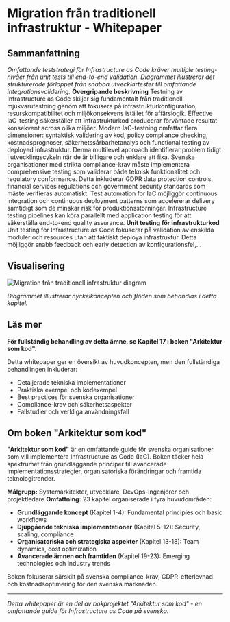 # Migration från traditionell infrastruktur - Whitepaper

## Sammanfattning

*Omfattande teststrategi för Infrastructure as Code kräver multiple testing-nivåer från unit tests till end-to-end validation. Diagrammet illustrerar det strukturerade förloppet från snabba utvecklartester till omfattande integrationsvalidering.* **Övergripande beskrivning** Testning av Infrastructure as Code skiljer sig fundamentalt från traditionell mjukvarutestning genom att fokusera på infrastrukturkonfiguration, resurskompatibilitet och miljökonsekvens istället för affärslogik. Effective IaC-testing säkerställer att infrastrukturkod producerar förväntade resultat konsekvent across olika miljöer. Modern IaC-testning omfattar flera dimensioner: syntaktisk validering av kod, policy compliance checking, kostnadsprognoser, säkerhetssårbarhetanalys och functional testing av deployed infrastruktur. Denna multilevel approach identifierar problem tidigt i utvecklingscykeln när de är billigare och enklare att fixa. Svenska organisationer med strikta compliance-krav måste implementera comprehensive testing som validerar både teknisk funktionalitet och regulatory conformance. Detta inkluderar GDPR data protection controls, financial services regulations och government security standards som måste verifieras automatiskt. Test automation for IaC möjliggör continuous integration och continuous deployment patterns som accelererar delivery samtidigt som de minskar risk för produktionsstörningar. Infrastructure testing pipelines kan köra parallellt med application testing för att säkerställa end-to-end quality assurance. **Unit testing för infrastrukturkod** Unit testing för Infrastructure as Code fokuserar på validation av enskilda moduler och resources utan att faktiskt deploya infrastruktur. Detta möjliggör snabb feedback och early detection av konfigurationsfel,...

## Visualisering

![Migration från traditionell infrastruktur diagram](../docs/images/diagram_17_kapitel16.png)

*Diagrammet illustrerar nyckelkoncepten och flöden som behandlas i detta kapitel.*

## Läs mer

**För fullständig behandling av detta ämne, se Kapitel 17 i boken "Arkitektur som kod".**

Detta whitepaper ger en översikt av huvudkoncepten, men den fullständiga behandlingen inkluderar:
- Detaljerade tekniska implementationer
- Praktiska exempel och kodexempel
- Best practices för svenska organisationer
- Compliance-krav och säkerhetsaspekter
- Fallstudier och verkliga användningsfall

## Om boken "Arkitektur som kod"

**"Arkitektur som kod"** är en omfattande guide för svenska organisationer som vill implementera Infrastructure as Code (IaC). Boken täcker hela spektrumet från grundläggande principer till avancerade implementationsstrategier, organisatoriska förändringar och framtida teknologitrender.

**Målgrupp:** Systemarkitekter, utvecklare, DevOps-ingenjörer och projektledare
**Omfattning:** 23 kapitel organiserade i fyra huvudområden:
- **Grundläggande koncept** (Kapitel 1-4): Fundamental principles och basic workflows
- **Djupgående tekniska implementationer** (Kapitel 5-12): Security, scaling, compliance
- **Organisatoriska och strategiska aspekter** (Kapitel 13-18): Team dynamics, cost optimization
- **Avancerade ämnen och framtiden** (Kapitel 19-23): Emerging technologies och industry trends

Boken fokuserar särskilt på svenska compliance-krav, GDPR-efterlevnad och kostnadsoptimering för den svenska marknaden.

---

*Detta whitepaper är en del av bokprojektet "Arkitektur som kod" - en omfattande guide för Infrastructure as Code på svenska.*
